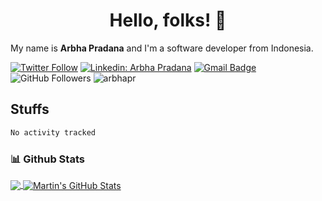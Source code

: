 <h1 align="center">Hello, folks! 👋</h2>

My name is **Arbha Pradana** and I'm a software developer from Indonesia.

[![Twitter Follow](https://img.shields.io/twitter/follow/arbhapr?label=Follow%20@arbhapr)](https://twitter.com/intent/follow?screen_name=arbhapr)
[![Linkedin: Arbha Pradana](https://img.shields.io/badge/-Arbha%20Pradana-blue?style=flat-square&logo=Linkedin&logoColor=white&link=https://www.linkedin.com/in/arbhapr/)](https://linkedin.com/in/arbhapr)
[![Gmail Badge](https://img.shields.io/badge/-arbhapr@gmail.com-c14438?style=flat-square&logo=Gmail&logoColor=white&link=mailto:arbhapr@gmail.com)](mailto:arbhapr@gmail.com)
![GitHub Followers](https://img.shields.io/github/followers/arbhapr?label=Follow&style=social)
<img src="https://komarev.com/ghpvc/?username=arbhapr" alt="arbhapr" />

## Stuffs
<!--START_SECTION:waka-->

```txt
No activity tracked
```

<!--END_SECTION:waka-->

### 📊 Github Stats
<a href="https://github.com/arbhapr/arbhapr">
  <img align="center" src="https://github-readme-stats.vercel.app/api/top-langs/?username=arbhapr&hide=java,html,tex&title_color=ffffff&text_color=c9cacc&icon_color=2bbc8a&bg_color=1d1f21&langs_count=3" />
</a>
<a href="https://github.com/arbhapr/arbhapr">
  <img align="center" src="https://github-readme-stats.vercel.app/api?username=arbhapr&show_icons=true&line_height=27&count_private=true&title_color=ffffff&text_color=c9cacc&icon_color=2bbc8a&bg_color=1d1f21" alt="Martin's GitHub Stats" />
</a>
